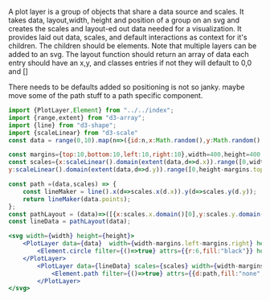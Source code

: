 A plot layer is a group of objects that share a data source and scales.
It takes data, layout,width, height and position of a group on an svg
and creates the scales and layout-ed out data needed for a visualization.
It provides laid out data, scales, and default interactions as context for it's children.
The children should be elements. Note that multiple layers can be added to an svg.
The layout function should return an array of data each entry should have an x,y, and classes entries
if not they will default to 0,0 and []


There needs to be defaults added so positioning is not so janky. maybe move some of the path stuff to a path 
specific component.
```jsx harmony
import {PlotLayer,Element} from "../../index";
import {range,extent} from "d3-array";
import {line} from "d3-shape";
import {scaleLinear} from "d3-scale"
const data = range(0,10).map(n=>({id:n,x:Math.random(),y:Math.random(),classes:[],annotations:{}}));

const margins={top:10,bottom:10,left:10,right:10},width=400,height=400;
const scales={x:scaleLinear().domain(extent(data,d=>d.x)).range([0,width-margins.left-margins.right]),
y:scaleLinear().domain(extent(data,d=>d.y)).range([0,height-margins.top-margins.bottom])};

const path =(data,scales) => {
    const lineMaker = line().x(d=>scales.x(d.x)).y(d=>scales.y(d.y));
    return lineMaker(data.points);
};
const pathLayout = (data)=>([{x:scales.x.domain()[0],y:scales.y.domain()[0],annotations:{},id:"0",points:data}]);
const lineData = pathLayout(data);

<svg width={width} height={height}>
    <PlotLayer data={data}  width={width-margins.left-margins.right} height={height-margins.bottom-margins.top}  pos={{x:margins.left,y:margins.top}}>
        <Element.circle filter={()=>true} attrs={{r:6,fill:"black"}} hoveredAttrs={{r:10,fill:'#ae7e56',strokeWidth:2}}/>
    </PlotLayer>
        <PlotLayer data={lineData} scales={scales} width={width-margins.left-margins.right} height={height-margins.bottom-margins.top}  pos={{x:margins.left,y:margins.top}}>
            <Element.path filter={()=>true} attrs={{d:path,fill:"none",stroke:"black",strokeWidth:1}} hoveredAttrs={{stroke:"grey",strokeWidth:2}}/>
        </PlotLayer>
</svg>
```


